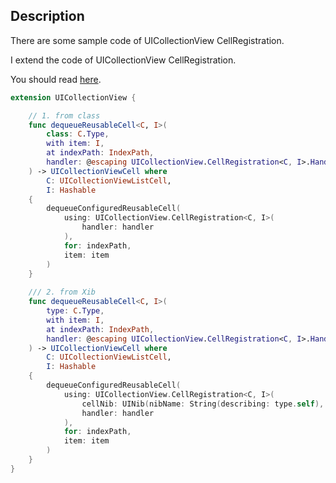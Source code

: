 ## Description

There are some sample code of UICollectionView CellRegistration.

I extend the code of UICollectionView CellRegistration.

You should read [here](https://qiita.com/hcrane/private/c89a256130040adb46dd).

```.swift
extension UICollectionView {

    // 1. from class
    func dequeueReusableCell<C, I>(
        class: C.Type,
        with item: I,
        at indexPath: IndexPath,
        handler: @escaping UICollectionView.CellRegistration<C, I>.Handler
    ) -> UICollectionViewCell where
        C: UICollectionViewListCell,
        I: Hashable
    {
        dequeueConfiguredReusableCell(
            using: UICollectionView.CellRegistration<C, I>(
                handler: handler
            ),
            for: indexPath,
            item: item
        )
    }
    
    /// 2. from Xib
    func dequeueReusableCell<C, I>(
        type: C.Type,
        with item: I,
        at indexPath: IndexPath,
        handler: @escaping UICollectionView.CellRegistration<C, I>.Handler
    ) -> UICollectionViewCell where
        C: UICollectionViewListCell,
        I: Hashable
    {
        dequeueConfiguredReusableCell(
            using: UICollectionView.CellRegistration<C, I>(
                cellNib: UINib(nibName: String(describing: type.self), bundle: nil),
                handler: handler
            ),
            for: indexPath,
            item: item
        )
    }
}
```

